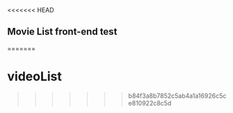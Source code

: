 <<<<<<< HEAD
## Movie List front-end test
=======
# videoList
>>>>>>> b84f3a8b7852c5ab4a1a16926c5ce810922c8c5d
